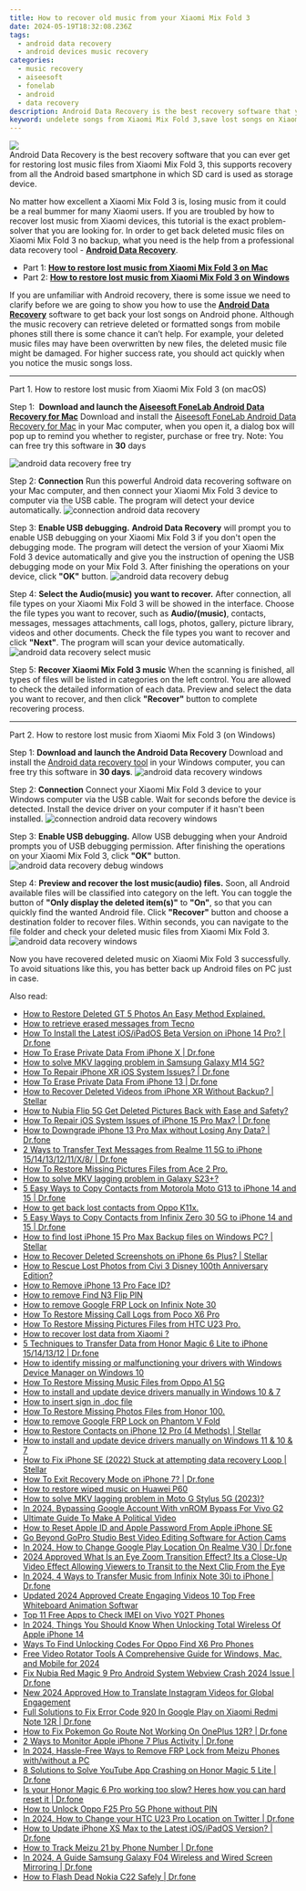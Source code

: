```yaml
---
title: How to recover old music from your Xiaomi Mix Fold 3
date: 2024-05-19T18:32:08.236Z
tags: 
  - android data recovery
  - android devices music recovery
categories: 
  - music recovery
  - aiseesoft
  - fonelab
  - android
  - data recovery
description: Android Data Recovery is the best recovery software that you can ever get for restoring lost music files from Xiaomi Mix Fold 3, this supports recovery from all the Android based smartphone in which SD card is used as storage device.
keyword: undelete songs from Xiaomi Mix Fold 3,save lost songs on Xiaomi Mix Fold 3,Unerase songs from Xiaomi Mix Fold 3,broken Xiaomi Mix Fold 3 songs recovery solution,save lost music on Xiaomi Mix Fold 3,recover lost music from Xiaomi Mix Fold 3,Xiaomi Mix Fold 3 reset but recover song,deletes music of Xiaomi Mix Fold 3,music disappear Xiaomi Mix Fold 3,Xiaomi Mix Fold 3 music recovery software,how to get music back from Xiaomi Mix Fold 3,how to recover song in Xiaomi Mix Fold 3
---
```


<img src="https://img0mobiles.techidaily.com/images/best-assets/devices/xiaomi/xiaomi-mix-fold-3/4.jpg" class="atpl-imgstyle"  />

<div class="atpl-content atpl-for-fonelab-android recover-music">

<div class="atpl-post-description-part-1">
Android Data Recovery is the best recovery software that you can ever get for restoring lost music files from Xiaomi Mix Fold 3, this supports recovery from all the Android based smartphone in which SD card is used as storage device.
</div>



<div class="atpl-post-description-part-2">
<div class="tpl-content-sub-paragraph-normal">
  <p>
      No matter how excellent a Xiaomi Mix Fold 3 is, losing music from it could be a real bummer for many Xiaomi users. If you are troubled by how to recover lost music from Xiaomi  devices, this tutorial is the exact problem-solver that you are looking for. In order to get back deleted music files on Xiaomi Mix Fold 3 no backup, what you need is the help from a professional data recovery tool - <a href="https://tools.techidaily.com/aiseesoft-android-data-recovery/" ><strong>Android Data Recovery</strong></a>.
  </p>
</div>
</div>

<ul>
  <li>Part 1: <strong><a href="#p1">How to restore lost music from Xiaomi Mix Fold 3 on Mac</a></strong></li>
  <li>Part 2: <strong><a href="#p2">How to restore lost music from Xiaomi Mix Fold 3 on Windows</a></strong></li>
</ul>


<div class="atpl-post-description-part-3">
<div class="tpl-content-sub-paragraph-normal">
  <p>
    If you are unfamiliar with Android recovery, there is some issue we need to clarify before we are going to show you how to use the <a href="https://tools.techidaily.com/aiseesoft-android-data-recovery/" ><strong>Android Data Recovery</strong></a> software to get back your lost songs on Android phone. Although the music recovery can retrieve deleted or formatted songs from mobile phones still there is some chance it can’t help. For example, your deleted music files may have been overwritten by new files, the deleted music file might be damaged. For higher success rate, you should act quickly when you notice the music songs loss.
  </p>
</div>
</div>



<!-- Part 1 -->
<a id="p1" name="p1" ></a><hr>

<div>
  <span class="atpl-step-part-style">Part 1. How to restore lost music from Xiaomi Mix Fold 3 (on macOS)</span>
</div>

<span class="atpl-stepstyle-a"><span>Step 1: </span></span> <strong>Download and launch the <a href="https://tools.techidaily.com/aiseesoft-android-data-recovery-for-mac/" >Aiseesoft FoneLab Android Data Recovery for Mac</a></strong>
Download and install the <a href="https://tools.techidaily.com/aiseesoft-android-data-recovery-for-mac/" >Aiseesoft FoneLab Android Data Recovery for Mac</a> in your Mac computer, when you open it, a dialog box will pop up to remind you whether to register, purchase or free try.
Note: You can free try this software in <strong>30</strong> days

<img src="https://tools.techidaily.com/images/apps/aiseesoft/android-data-recovery/mac-free-try.png" class="atpl-imgstyle" alt="android data recovery free try" />

<span class="atpl-stepstyle-a"><span>Step 2: </span></span> <strong>Connection</strong>
Run this powerful Android data recovering software on your Mac computer, and then connect your Xiaomi Mix Fold 3 device to computer via the USB cable. The program will detect your device automatically.
<img src="https://tools.techidaily.com/images/apps/aiseesoft/android-data-recovery/mac-connection-interface.jpg" class="atpl-imgstyle" alt="connection android data recovery" />

<span class="atpl-stepstyle-a"><span>Step 3: </span></span> <strong>Enable USB debugging.</strong>
<strong>Android Data Recovery</strong> will prompt you to enable USB debugging on your Xiaomi Mix Fold 3 if you don't open the debugging mode. The program will detect the version of your Xiaomi Mix Fold 3 device automatically and give you the instruction of opening the USB debugging mode on your Mix Fold 3. After finishing the operations on your device, click <strong>"OK"</strong> button.
<img src="https://tools.techidaily.com/images/apps/aiseesoft/android-data-recovery/mac-android-usb-debug.jpg"  class="atpl-imgstyle" alt="android data recovery debug" />

<span class="atpl-stepstyle-a"><span>Step 4: </span></span> <strong>Select the Audio(music) you want to recover.</strong>
After connection, all file types on your Xiaomi Mix Fold 3 will be showed in the interface. Choose the file types you want to recover, such as <strong>Audio/(music)</strong>, contacts, messages, messages attachments, call logs, photos, gallery, picture library, videos and other documents. Check the file types you want to recover and click <b>"Next"</b>. The program will scan your device automatically.
<img src="https://tools.techidaily.com/images/apps/aiseesoft/android-data-recovery/mac-choose-type-music.jpg" class="atpl-imgstyle" alt="android data recovery select music" />

<span class="atpl-stepstyle-a"><span>Step 5: </span></span> <strong>Recover Xiaomi Mix Fold 3 music</strong>
When the scanning is finished, all types of files will be listed in categories on the left control. You are allowed to check the detailed information of each data. Preview and select the data you want to recover, and then click <b>"Recover"</b> button to complete recovering process.


<a id="p2" name="p2"></a><hr>

<!-- Part 2 -->
<div>
  <span class="atpl-step-part-style">Part 2. How to restore lost music from Xiaomi Mix Fold 3 (on Windows)</span>
</div>

<span class="atpl-stepstyle-a"><span>Step 1: </span></span> <strong>Download and launch the Android Data Recovery</strong>
Download and install the <a href="https://tools.techidaily.com/aiseesoft-android-data-recovery-for-win/" >Android data recovery tool</a> in your Windows computer, you can free try this software in <b>30 days</b>.
<img src="https://tools.techidaily.com/images/apps/aiseesoft/android-data-recovery/win-start-interface.png"  class="atpl-imgstyle" alt="android data recovery windows" />

<span class="atpl-stepstyle-a"><span>Step 2: </span></span> <strong>Connection</strong>
Connect your Xiaomi Mix Fold 3 device to your Windows computer via the USB cable. Wait for seconds before the device is detected. Install the device driver on your computer if it hasn't been installed.
<img src="https://tools.techidaily.com/images/apps/aiseesoft/android-data-recovery/win-connection-interface.png" class="atpl-imgstyle" alt="connection android data recovery windows" />

<span class="atpl-stepstyle-a"><span>Step 3: </span></span> <strong>Enable USB debugging.</strong>
Allow USB debugging when your Android prompts you of USB debugging permission. After finishing the operations on your Xiaomi Mix Fold 3, click <b>"OK"</b> button.
<img src="https://tools.techidaily.com/images/apps/aiseesoft/android-data-recovery/win-android-usb-debug.png" class="atpl-imgstyle" alt="android data recovery debug windows" />

<span class="atpl-stepstyle-a"><span>Step 4: </span></span> <strong>Preview and recover the lost music(audio) files.</strong>
Soon, all Android available files will be classified into category on the left. You can toggle the button of <b>"Only display the deleted item(s)"</b> to <b>"On"</b>, so that you can quickly find the wanted Android file. Click <b>"Recover"</b> button and choose a destination folder to recover files. Within seconds, you can navigate to the file folder and check your deleted music files from Xiaomi Mix Fold 3.
<img src="https://tools.techidaily.com/images/apps/aiseesoft/android-data-recovery/win-recover-music.jpg" class="atpl-imgstyle" alt="android data recovery windows" />

<div class="atpl-post-description-part-4">
<div class="tpl-content-sub-paragraph-normal">
    <p>
        Now you have recovered deleted music on Xiaomi Mix Fold 3 successfully. To avoid situations like this, you has better back up Android files on PC just in case.
    </p>
</div>
</div>


<ins class="adsbygoogle"
     style="display:block"
     data-ad-client="ca-pub-7571918770474297"
     data-ad-slot="8358498916"
     data-ad-format="auto"
     data-full-width-responsive="true"></ins>



</div>
<ins class="adsbygoogle"
    style="display:block"
    data-ad-format="autorelaxed"
    data-ad-client="ca-pub-7571918770474297"
    data-ad-slot="1223367746"></ins>

<span class="atpl-alsoreadstyle">Also read:</span>
<div><ul>
<li><a href="https://blog-min.techidaily.com/how-to-restore-deleted-gt-5-photos-an-easy-method-explained-by-fonelab-android-recover-photos/"><u>How to Restore Deleted GT 5 Photos  An Easy Method Explained.</u></a></li>
<li><a href="https://blog-min.techidaily.com/how-to-retrieve-erased-messages-from-tecno-by-fonelab-android-recover-messages/"><u>How to retrieve erased messages from Tecno</u></a></li>
<li><a href="https://blog-min.techidaily.com/how-to-install-the-latest-iosipados-beta-version-on-iphone-14-pro-drfone-by-drfone-ios-system-repair-ios-system-repair/"><u>How To Install the Latest iOS/iPadOS Beta Version on iPhone 14 Pro? | Dr.fone</u></a></li>
<li><a href="https://blog-min.techidaily.com/how-to-erase-private-data-from-iphone-x-drfone-by-drfone-ios-full-data-eraser-ios-full-data-eraser/"><u>How To Erase Private Data From iPhone X | Dr.fone</u></a></li>
<li><a href="https://blog-min.techidaily.com/how-to-solve-mkv-lagging-problem-in-samsung-galaxy-m14-5g-by-aiseesoft-video-converter-play-mkv-on-android/"><u>How to solve MKV lagging problem in Samsung Galaxy M14 5G?</u></a></li>
<li><a href="https://blog-min.techidaily.com/how-to-repair-iphone-xr-ios-system-issues-drfone-by-drfone-ios-system-repair-ios-system-repair/"><u>How To Repair iPhone XR iOS System Issues? | Dr.fone</u></a></li>
<li><a href="https://blog-min.techidaily.com/how-to-erase-private-data-from-iphone-13-drfone-by-drfone-ios-full-data-eraser-ios-full-data-eraser/"><u>How To Erase Private Data From iPhone 13 | Dr.fone</u></a></li>
<li><a href="https://blog-min.techidaily.com/how-to-recover-deleted-videos-from-iphone-xr-without-backup-stellar-by-stellar-data-recovery-ios-iphone-data-recovery/"><u>How to Recover Deleted Videos from iPhone XR Without Backup? | Stellar</u></a></li>
<li><a href="https://blog-min.techidaily.com/how-to-nubia-flip-5g-get-deleted-pictures-back-with-ease-and-safety-by-fonelab-android-recover-pictures/"><u>How to Nubia Flip 5G Get Deleted Pictures Back with Ease and Safety?</u></a></li>
<li><a href="https://blog-min.techidaily.com/how-to-repair-ios-system-issues-of-iphone-15-pro-max-drfone-by-drfone-ios-system-repair-ios-system-repair/"><u>How To Repair iOS System Issues of iPhone 15 Pro Max? | Dr.fone</u></a></li>
<li><a href="https://blog-min.techidaily.com/how-to-downgrade-iphone-13-pro-max-without-losing-any-data-drfone-by-drfone-ios-system-repair-ios-system-repair/"><u>How to Downgrade iPhone 13 Pro Max without Losing Any Data? | Dr.fone</u></a></li>
<li><a href="https://blog-min.techidaily.com/2-ways-to-transfer-text-messages-from-realme-11-5g-to-iphone-1514131211x8-drfone-by-drfone-transfer-from-android-transfer-from-android/"><u>2 Ways to Transfer Text Messages from Realme 11 5G to iPhone 15/14/13/12/11/X/8/ | Dr.fone</u></a></li>
<li><a href="https://blog-min.techidaily.com/how-to-restore-missing-pictures-files-from-ace-2-pro-by-fonelab-android-recover-pictures/"><u>How To  Restore Missing Pictures Files from Ace 2 Pro.</u></a></li>
<li><a href="https://blog-min.techidaily.com/how-to-solve-mkv-lagging-problem-in-galaxy-s23plus-by-aiseesoft-video-converter-play-mkv-on-android/"><u>How to solve MKV lagging problem in Galaxy S23+?</u></a></li>
<li><a href="https://blog-min.techidaily.com/5-easy-ways-to-copy-contacts-from-motorola-moto-g13-to-iphone-14-and-15-drfone-by-drfone-transfer-from-android-transfer-from-android/"><u>5 Easy Ways to Copy Contacts from Motorola Moto G13 to iPhone 14 and 15 | Dr.fone</u></a></li>
<li><a href="https://blog-min.techidaily.com/how-to-get-back-lost-contacts-from-oppo-k11x-by-fonelab-android-recover-contacts/"><u>How to get back lost contacts from Oppo K11x.</u></a></li>
<li><a href="https://blog-min.techidaily.com/5-easy-ways-to-copy-contacts-from-infinix-zero-30-5g-to-iphone-14-and-15-drfone-by-drfone-transfer-from-android-transfer-from-android/"><u>5 Easy Ways to Copy Contacts from Infinix Zero 30 5G to iPhone 14 and 15 | Dr.fone</u></a></li>
<li><a href="https://blog-min.techidaily.com/how-to-find-lost-iphone-15-pro-max-backup-files-on-windows-pc-stellar-by-stellar-data-recovery-ios-iphone-data-recovery/"><u>How to find lost iPhone 15 Pro Max Backup files on Windows PC? | Stellar</u></a></li>
<li><a href="https://blog-min.techidaily.com/how-to-recover-deleted-screenshots-on-iphone-6s-plus-stellar-by-stellar-data-recovery-ios-iphone-data-recovery/"><u>How to Recover Deleted Screenshots on iPhone 6s Plus? | Stellar</u></a></li>
<li><a href="https://blog-min.techidaily.com/how-to-rescue-lost-photos-from-civi-3-disney-100th-anniversary-edition-by-fonelab-android-recover-photos/"><u>How to Rescue Lost Photos from Civi 3 Disney 100th Anniversary Edition?</u></a></li>
<li><a href="https://blog-min.techidaily.com/how-to-remove-iphone-13-pro-face-id-by-drfone-ios-unlock-ios-unlock/"><u>How to Remove iPhone 13 Pro Face ID?</u></a></li>
<li><a href="https://blog-min.techidaily.com/how-to-remove-find-n3-flip-pin-by-drfone-android-unlock-android-unlock/"><u>How to remove Find N3 Flip PIN</u></a></li>
<li><a href="https://blog-min.techidaily.com/how-to-remove-google-frp-lock-on-infinix-note-30-by-drfone-android-unlock-remove-google-frp/"><u>How to remove Google FRP Lock on Infinix Note 30</u></a></li>
<li><a href="https://blog-min.techidaily.com/how-to-restore-missing-call-logs-from-poco-x6-pro-by-fonelab-android-recover-call-logs/"><u>How To  Restore Missing Call Logs from Poco X6 Pro</u></a></li>
<li><a href="https://blog-min.techidaily.com/how-to-restore-missing-pictures-files-from-htc-u23-pro-by-fonelab-android-recover-pictures/"><u>How To  Restore Missing Pictures Files from HTC U23 Pro.</u></a></li>
<li><a href="https://blog-min.techidaily.com/how-to-recover-lost-data-from-xiaomi-by-fonelab-android-recover-data/"><u>How to recover lost data from Xiaomi ?</u></a></li>
<li><a href="https://blog-min.techidaily.com/5-techniques-to-transfer-data-from-honor-magic-6-lite-to-iphone-15141312-drfone-by-drfone-transfer-from-android-transfer-from-android/"><u>5 Techniques to Transfer Data from Honor Magic 6 Lite to iPhone 15/14/13/12 | Dr.fone</u></a></li>
<li><a href="https://blog-min.techidaily.com/how-to-identify-missing-or-malfunctioning-your-drivers-with-windows-device-manager-on-windows-10-by-drivereasy-guide/"><u>How to identify missing or malfunctioning your drivers with Windows Device Manager on Windows 10</u></a></li>
<li><a href="https://blog-min.techidaily.com/how-to-restore-missing-music-files-from-oppo-a1-5g-by-fonelab-android-recover-music/"><u>How To  Restore Missing Music Files from Oppo A1 5G</u></a></li>
<li><a href="https://blog-min.techidaily.com/how-to-install-and-update-device-drivers-manually-in-windows-10-and-7-by-drivereasy-guide/"><u>How to install and update device drivers manually in Windows 10 & 7</u></a></li>
<li><a href="https://blog-min.techidaily.com/how-to-insert-sign-in-doc-file-by-ldigisigner-sign-a-word-sign-a-word/"><u>How to insert sign in .doc file</u></a></li>
<li><a href="https://blog-min.techidaily.com/how-to-restore-missing-photos-files-from-honor-100-by-fonelab-android-recover-photos/"><u>How To  Restore Missing Photos Files from Honor 100.</u></a></li>
<li><a href="https://blog-min.techidaily.com/how-to-remove-google-frp-lock-on-phantom-v-fold-by-drfone-android-unlock-remove-google-frp/"><u>How to remove Google FRP Lock on Phantom V Fold</u></a></li>
<li><a href="https://blog-min.techidaily.com/how-to-restore-contacts-on-iphone-12-pro-4-methods-stellar-by-stellar-data-recovery-ios-iphone-data-recovery/"><u>How to Restore Contacts on iPhone 12 Pro (4 Methods) | Stellar</u></a></li>
<li><a href="https://blog-min.techidaily.com/how-to-install-and-update-device-drivers-manually-on-windows-11-and-10-and-7-by-drivereasy-guide/"><u>How to install and update device drivers manually on Windows 11 & 10 & 7</u></a></li>
<li><a href="https://blog-min.techidaily.com/how-to-fix-iphone-se-2022-stuck-at-attempting-data-recovery-loop-stellar-by-stellar-data-recovery-ios-iphone-data-recovery/"><u>How to Fix iPhone SE (2022) Stuck at attempting data recovery Loop | Stellar</u></a></li>
<li><a href="https://blog-min.techidaily.com/how-to-exit-recovery-mode-on-iphone-7-drfone-by-drfone-ios-system-repair-ios-system-repair/"><u>How To Exit Recovery Mode on iPhone 7? | Dr.fone</u></a></li>
<li><a href="https://blog-min.techidaily.com/how-to-restore-wiped-music-on-huawei-p60-by-fonelab-android-recover-music/"><u>How to restore wiped music on Huawei P60</u></a></li>
<li><a href="https://blog-min.techidaily.com/how-to-solve-mkv-lagging-problem-in-moto-g-stylus-5g-2023-by-aiseesoft-video-converter-play-mkv-on-android/"><u>How to solve MKV lagging problem in Moto G Stylus 5G (2023)?</u></a></li>
<li><a href="https://unlock-android.techidaily.com/in-2024-bypassing-google-account-with-vnrom-bypass-for-vivo-g2-by-drfone-android/"><u>In 2024, Bypassing Google Account With vnROM Bypass For Vivo G2</u></a></li>
<li><a href="https://ai-editing-video.techidaily.com/ultimate-guide-to-make-a-political-video/"><u>Ultimate Guide To Make A Political Video</u></a></li>
<li><a href="https://apple-account.techidaily.com/how-to-reset-apple-id-and-apple-password-from-apple-iphone-se-by-drfone-ios/"><u>How to Reset Apple ID and Apple Password From Apple iPhone SE</u></a></li>
<li><a href="https://ai-vdieo-software.techidaily.com/go-beyond-gopro-studio-best-video-editing-software-for-action-cams/"><u>Go Beyond GoPro Studio Best Video Editing Software for Action Cams</u></a></li>
<li><a href="https://review-topics.techidaily.com/in-2024-how-to-change-google-play-location-on-realme-v30-drfone-by-drfone-virtual-android/"><u>In 2024, How to Change Google Play Location On Realme V30 | Dr.fone</u></a></li>
<li><a href="https://ai-editing-video.techidaily.com/2024-approved-what-is-an-eye-zoom-transition-effect-its-a-close-up-video-effect-allowing-viewers-to-transit-to-the-next-clip-from-the-eye/"><u>2024 Approved What Is an Eye Zoom Transition Effect? Its a Close-Up Video Effect Allowing Viewers to Transit to the Next Clip From the Eye</u></a></li>
<li><a href="https://android-transfer.techidaily.com/in-2024-4-ways-to-transfer-music-from-infinix-note-30i-to-iphone-drfone-by-drfone-transfer-from-android-transfer-from-android/"><u>In 2024, 4 Ways to Transfer Music from Infinix Note 30i to iPhone | Dr.fone</u></a></li>
<li><a href="https://ai-video-apps.techidaily.com/updated-2024-approved-create-engaging-videos-10-top-free-whiteboard-animation-softwar/"><u>Updated 2024 Approved Create Engaging Videos 10 Top Free Whiteboard Animation Softwar</u></a></li>
<li><a href="https://sim-unlock.techidaily.com/top-11-free-apps-to-check-imei-on-vivo-y02t-phones-by-drfone-android/"><u>Top 11 Free Apps to Check IMEI on Vivo Y02T Phones</u></a></li>
<li><a href="https://ios-unlock.techidaily.com/in-2024-things-you-should-know-when-unlocking-total-wireless-of-apple-iphone-14-by-drfone-ios/"><u>In 2024, Things You Should Know When Unlocking Total Wireless Of Apple iPhone 14</u></a></li>
<li><a href="https://sim-unlock.techidaily.com/ways-to-find-unlocking-codes-for-oppo-find-x6-pro-phones-by-drfone-android/"><u>Ways To Find Unlocking Codes For Oppo Find X6 Pro Phones</u></a></li>
<li><a href="https://ai-vdieo-software.techidaily.com/free-video-rotator-tools-a-comprehensive-guide-for-windows-mac-and-mobile-for-2024/"><u>Free Video Rotator Tools A Comprehensive Guide for Windows, Mac, and Mobile for 2024</u></a></li>
<li><a href="https://howto.techidaily.com/fix-nubia-red-magic-9-pro-android-system-webview-crash-2024-issue-drfone-by-drfone-fix-android-problems-fix-android-problems/"><u>Fix Nubia Red Magic 9 Pro Android System Webview Crash 2024 Issue | Dr.fone</u></a></li>
<li><a href="https://ai-video-translation.techidaily.com/new-2024-approved-how-to-translate-instagram-videos-for-global-engagement/"><u>New 2024 Approved How to Translate Instagram Videos for Global Engagement</u></a></li>
<li><a href="https://howto.techidaily.com/full-solutions-to-fix-error-code-920-in-google-play-on-xiaomi-redmi-note-12r-drfone-by-drfone-fix-android-problems-fix-android-problems/"><u>Full Solutions to Fix Error Code 920 In Google Play on Xiaomi Redmi Note 12R | Dr.fone</u></a></li>
<li><a href="https://android-pokemon-go.techidaily.com/how-to-fix-pokemon-go-route-not-working-on-oneplus-12r-drfone-by-drfone-virtual-android/"><u>How to Fix Pokemon Go Route Not Working On OnePlus 12R? | Dr.fone</u></a></li>
<li><a href="https://ios-location-track.techidaily.com/2-ways-to-monitor-apple-iphone-7-plus-activity-drfone-by-drfone-virtual-ios/"><u>2 Ways to Monitor Apple iPhone 7 Plus Activity | Dr.fone</u></a></li>
<li><a href="https://android-frp.techidaily.com/in-2024-hassle-free-ways-to-remove-frp-lock-from-meizu-phones-withwithout-a-pc-by-drfone-android/"><u>In 2024, Hassle-Free Ways to Remove FRP Lock from Meizu Phones with/without a PC</u></a></li>
<li><a href="https://howto.techidaily.com/8-solutions-to-solve-youtube-app-crashing-on-honor-magic-5-lite-drfone-by-drfone-fix-android-problems-fix-android-problems/"><u>8 Solutions to Solve YouTube App Crashing on Honor Magic 5 Lite | Dr.fone</u></a></li>
<li><a href="https://techidaily.com/is-your-honor-magic-6-pro-working-too-slow-heres-how-you-can-hard-reset-it-drfone-by-drfone-reset-android-reset-android/"><u>Is your Honor Magic 6 Pro working too slow? Heres how you can hard reset it | Dr.fone</u></a></li>
<li><a href="https://android-unlock.techidaily.com/how-to-unlock-oppo-f25-pro-5g-phone-without-pin-by-drfone-android/"><u>How to Unlock Oppo F25 Pro 5G Phone without PIN</u></a></li>
<li><a href="https://location-social.techidaily.com/in-2024-how-to-change-your-htc-u23-pro-location-on-twitter-drfone-by-drfone-virtual-android/"><u>In 2024, How to Change your HTC U23 Pro Location on Twitter | Dr.fone</u></a></li>
<li><a href="https://review-topics.techidaily.com/how-to-update-iphone-xs-max-to-the-latest-iosipados-version-drfone-by-drfone-ios-system-repair-ios-system-repair/"><u>How to Update iPhone XS Max to the Latest iOS/iPadOS Version? | Dr.fone</u></a></li>
<li><a href="https://android-location-track.techidaily.com/how-to-track-meizu-21-by-phone-number-drfone-by-drfone-virtual-android/"><u>How to Track Meizu 21 by Phone Number | Dr.fone</u></a></li>
<li><a href="https://screen-mirror.techidaily.com/in-2024-a-guide-samsung-galaxy-f04-wireless-and-wired-screen-mirroring-drfone-by-drfone-android/"><u>In 2024, A Guide Samsung Galaxy F04 Wireless and Wired Screen Mirroring | Dr.fone</u></a></li>
<li><a href="https://fix-guide.techidaily.com/how-to-flash-dead-nokia-c22-safely-drfone-by-drfone-fix-android-problems-fix-android-problems/"><u>How to Flash Dead Nokia C22 Safely | Dr.fone</u></a></li>
</ul></div>


